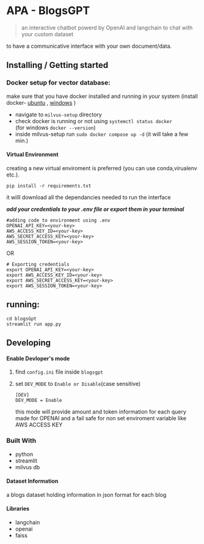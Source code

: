 # APA - BlogsGPT

> an interactive chatbot powerd  by OpenAI and langchain to chat with your custom dataset

to have a communicative interface with your own document/data.

## Installing / Getting started

### Docker setup for vector database:

make sure that you have docker installed and running in your system (install docker- [ubuntu](https://docs.docker.com/engine/install/ubuntu/) , [windows](https://docs.docker.com/desktop/install/windows-install/) )
- navigate to ```milvus-setup``` directory
- check docker is running or not using ```systemctl status docker```  
(for windows ```docker --version```)
- inside milvus-setup run ```sudo docker compose up -d```
(it will take a few min.)
  
#### Virtual Environment  
creating a new virtual enviroment is preferred (you can use conda,virualenv etc.).

```shell
pip install -r requirements.txt
```

it willl download all the dependancies needed to run the interface

**_add your credentials to your .env file or export them in your terminal_**

```
#adding code to environment using .env
OPENAI_API_KEY=<your-key>
AWS_ACCESS_KEY_ID=<your-key>
AWS_SECRET_ACCESS_KEY=<your-key>
AWS_SESSION_TOKEN=<your-key>
```

OR

```shell
# Exporting credentials
export OPENAI_API_KEY=<your-key>
export AWS_ACCESS_KEY_ID=<your-key>
export AWS_SECRET_ACCESS_KEY=<your-key>
export AWS_SESSION_TOKEN=<your-key>
```

## running:

```shell
cd blogsGpt
streamlit run app.py
```

## Developing

#### Enable Devloper's mode
1. find ```config.ini``` file inside ```blogsgpt```
2. set ```DEV_MODE``` to ```Enable or Disable```(case sensitive) 

    ```config
    [DEV]
    DEV_MODE = Enable    
    ```
    this mode will provide amount and token information for each query made for OPENAI and a fail safe for non set enviroment variable like AWS ACCESS KEY

### Built With

- python
- streamlit
- milvus db

#### Dataset Information

a blogs dataset holding information in json format for each blog

#### Libraries

- langchain
- openai
- faiss

